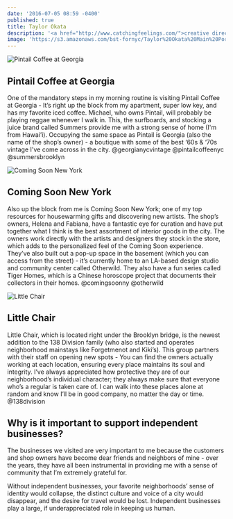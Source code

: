 ```yaml
---
date: '2016-07-05 08:59 -0400'
published: true
title: Taylor Okata
description: '<a href="http://www.catchingfeelings.com/">creative director, stylist</a>'
image: 'https://s3.amazonaws.com/bst-fornyc/Taylor%20Okata%20Main%20Portrait.jpg'
---
```

![Pintail Coffee at Georgia](https://s3.amazonaws.com/bst-fornyc/Taylor%20Okata%20Pintail%20Coffee.jpg)
## Pintail Coffee at Georgia
One of the mandatory steps in my morning routine is visiting Pintail Coffee at Georgia - It’s right up the block from my apartment, super low key, and has my favorite iced coffee. Michael, who owns Pintail, will probably be playing reggae whenever I walk in. This, the surfboards, and stocking a juice brand called Summers provide me with a strong sense of home (I'm from Hawai’i). Occupying the same space as Pintail is Georgia (also the name of the shop’s owner) - a boutique with some of the best ‘60s & ‘70s vintage I've come across in the city. @georgianycvintage @pintailcoffeenyc @summersbrooklyn

![Coming Soon New York](https://s3.amazonaws.com/bst-fornyc/Taylor%20Okata%20Coming%20Soon%20New%20York.jpg)
## Coming Soon New York
Also up the block from me is Coming Soon New York; one of my top resources for housewarming gifts and discovering new artists. The shop’s owners, Helena and Fabiana, have a fantastic eye for curation and have put together what I think is the best assortment of interior goods in the city. The owners work directly with the artists and designers they stock in the store, which adds to the personalized feel of the Coming Soon experience. They’ve also built out a pop-up space in the basement (which you can access from the street) - it’s currently home to an LA-based design studio and community center called Otherwild. They also have a fun series called Tiger Homes, which is a Chinese horoscope project that documents their collectors in their homes.  @comingsoonny @otherwild

![Little Chair](https://s3.amazonaws.com/bst-fornyc/Taylor%20Okata%20Little%20Chair.jpg)
## Little Chair
Little Chair, which is located right under the Brooklyn bridge, is the newest addition to the 138 Division family (who also started and operates neighborhood mainstays like Forgetmenot and Kiki’s). This group partners with their staff on opening new spots - You can find the owners actually working at each location, ensuring every place maintains its soul and integrity. I’ve always appreciated how protective they are of our neighborhood’s individual character; they always make sure that everyone who’s a regular is taken care of. I can walk into these places alone at random and know I’ll be in good company, no matter the day or time. @138division

## Why is it important to support independent businesses?
The businesses we visited are very important to me because the customers and shop owners have become dear friends and neighbors of mine - over the years, they have all been instrumental in providing me with a sense of community that I’m extremely grateful for.

Without independent businesses, your favorite neighborhoods’ sense of identity would collapse, the distinct culture and voice of a city would disappear, and the desire for travel would be lost. Independent businesses play a large, if underappreciated role in keeping us human.
